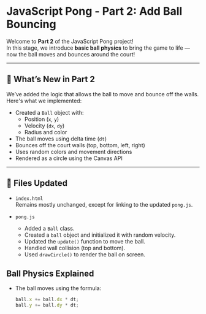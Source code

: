# JavaScript Pong - Part 2: Add Ball Bouncing

Welcome to **Part 2** of the JavaScript Pong project!  
In this stage, we introduce **basic ball physics** to bring the game to life — now the ball moves and bounces around the court!

---

## 🎯 What’s New in Part 2

We’ve added the logic that allows the ball to move and bounce off the walls. Here's what we implemented:

- Created a `Ball` object with:
  - Position (`x`, `y`)
  - Velocity (`dx`, `dy`)
  - Radius and color
- The ball moves using delta time (`dt`)
- Bounces off the court walls (top, bottom, left, right)
- Uses random colors and movement directions
- Rendered as a circle using the Canvas API

---

## 🔧 Files Updated
- `index.html`  
  Remains mostly unchanged, except for linking to the updated `pong.js`.

- `pong.js`  
  - Added a `Ball` class.
  - Created a `ball` object and initialized it with random velocity.
  - Updated the `update()` function to move the ball.
  - Handled wall collision (top and bottom).
  - Used `drawCircle()` to render the ball on screen.

##  Ball Physics Explained

- The ball moves using the formula:
  ```js
  ball.x += ball.dx * dt;
  ball.y += ball.dy * dt;  
